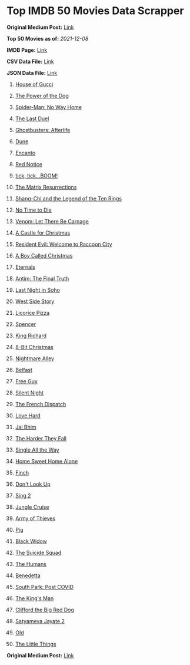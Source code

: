 # Top IMDB 50 Movies Data Scrapper

**Original Medium Post:** [Link](https://medium.com/@nishantsahoo/which-movie-should-i-watch-5c83a3c0f5b1) 

**Top 50 Movies as of:** _2021-12-08_

**IMDB Page:** [Link](http://www.imdb.com/search/title?release_date=2021,2021&title_type=feature)

**CSV Data File:** [Link](/Data/data.csv)

**JSON Data File:** [Link](/Data/data.json)

1. [House of Gucci](https://www.imdb.com/title/tt11214590/?ref_=adv_li_tt)

2. [The Power of the Dog](https://www.imdb.com/title/tt10293406/?ref_=adv_li_tt)

3. [Spider-Man: No Way Home](https://www.imdb.com/title/tt10872600/?ref_=adv_li_tt)

4. [The Last Duel](https://www.imdb.com/title/tt4244994/?ref_=adv_li_tt)

5. [Ghostbusters: Afterlife](https://www.imdb.com/title/tt4513678/?ref_=adv_li_tt)

6. [Dune](https://www.imdb.com/title/tt1160419/?ref_=adv_li_tt)

7. [Encanto](https://www.imdb.com/title/tt2953050/?ref_=adv_li_tt)

8. [Red Notice](https://www.imdb.com/title/tt7991608/?ref_=adv_li_tt)

9. [tick, tick...BOOM!](https://www.imdb.com/title/tt8721424/?ref_=adv_li_tt)

10. [The Matrix Resurrections](https://www.imdb.com/title/tt10838180/?ref_=adv_li_tt)

11. [Shang-Chi and the Legend of the Ten Rings](https://www.imdb.com/title/tt9376612/?ref_=adv_li_tt)

12. [No Time to Die](https://www.imdb.com/title/tt2382320/?ref_=adv_li_tt)

13. [Venom: Let There Be Carnage](https://www.imdb.com/title/tt7097896/?ref_=adv_li_tt)

14. [A Castle for Christmas](https://www.imdb.com/title/tt13070602/?ref_=adv_li_tt)

15. [Resident Evil: Welcome to Raccoon City](https://www.imdb.com/title/tt6920084/?ref_=adv_li_tt)

16. [A Boy Called Christmas](https://www.imdb.com/title/tt10187208/?ref_=adv_li_tt)

17. [Eternals](https://www.imdb.com/title/tt9032400/?ref_=adv_li_tt)

18. [Antim: The Final Truth](https://www.imdb.com/title/tt13491110/?ref_=adv_li_tt)

19. [Last Night in Soho](https://www.imdb.com/title/tt9639470/?ref_=adv_li_tt)

20. [West Side Story](https://www.imdb.com/title/tt3581652/?ref_=adv_li_tt)

21. [Licorice Pizza](https://www.imdb.com/title/tt11271038/?ref_=adv_li_tt)

22. [Spencer](https://www.imdb.com/title/tt12536294/?ref_=adv_li_tt)

23. [King Richard](https://www.imdb.com/title/tt9620288/?ref_=adv_li_tt)

24. [8-Bit Christmas](https://www.imdb.com/title/tt11540284/?ref_=adv_li_tt)

25. [Nightmare Alley](https://www.imdb.com/title/tt7740496/?ref_=adv_li_tt)

26. [Belfast](https://www.imdb.com/title/tt12789558/?ref_=adv_li_tt)

27. [Free Guy](https://www.imdb.com/title/tt6264654/?ref_=adv_li_tt)

28. [Silent Night](https://www.imdb.com/title/tt11628854/?ref_=adv_li_tt)

29. [The French Dispatch](https://www.imdb.com/title/tt8847712/?ref_=adv_li_tt)

30. [Love Hard](https://www.imdb.com/title/tt10752004/?ref_=adv_li_tt)

31. [Jai Bhim](https://www.imdb.com/title/tt15097216/?ref_=adv_li_tt)

32. [The Harder They Fall](https://www.imdb.com/title/tt10696784/?ref_=adv_li_tt)

33. [Single All the Way](https://www.imdb.com/title/tt14315756/?ref_=adv_li_tt)

34. [Home Sweet Home Alone](https://www.imdb.com/title/tt11012066/?ref_=adv_li_tt)

35. [Finch](https://www.imdb.com/title/tt3420504/?ref_=adv_li_tt)

36. [Don't Look Up](https://www.imdb.com/title/tt11286314/?ref_=adv_li_tt)

37. [Sing 2](https://www.imdb.com/title/tt6467266/?ref_=adv_li_tt)

38. [Jungle Cruise](https://www.imdb.com/title/tt0870154/?ref_=adv_li_tt)

39. [Army of Thieves](https://www.imdb.com/title/tt13024674/?ref_=adv_li_tt)

40. [Pig](https://www.imdb.com/title/tt11003218/?ref_=adv_li_tt)

41. [Black Widow](https://www.imdb.com/title/tt3480822/?ref_=adv_li_tt)

42. [The Suicide Squad](https://www.imdb.com/title/tt6334354/?ref_=adv_li_tt)

43. [The Humans](https://www.imdb.com/title/tt10023286/?ref_=adv_li_tt)

44. [Benedetta](https://www.imdb.com/title/tt6823148/?ref_=adv_li_tt)

45. [South Park: Post COVID](https://www.imdb.com/title/tt15005868/?ref_=adv_li_tt)

46. [The King's Man](https://www.imdb.com/title/tt6856242/?ref_=adv_li_tt)

47. [Clifford the Big Red Dog](https://www.imdb.com/title/tt2397461/?ref_=adv_li_tt)

48. [Satyameva Jayate 2](https://www.imdb.com/title/tt10739666/?ref_=adv_li_tt)

49. [Old](https://www.imdb.com/title/tt10954652/?ref_=adv_li_tt)

50. [The Little Things](https://www.imdb.com/title/tt10016180/?ref_=adv_li_tt)

**Original Medium Post:** [Link](https://medium.com/@nishantsahoo/which-movie-should-i-watch-5c83a3c0f5b1) 
